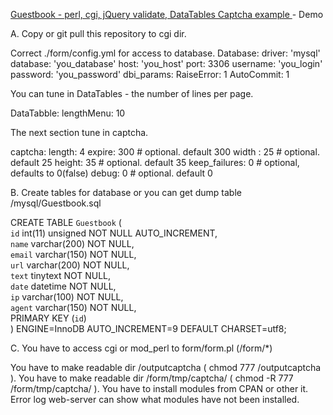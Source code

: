 <a href="http://lweb.pl.ua/perl/form/form.pl"> Guestbook - perl, cgi, jQuery validate, DataTables Captcha example </a>  - Demo<br>
<p> A. Copy or git pull this repository to cgi dir.</p>
    Correct ./form/config.yml for access to database.
         Database:
             driver: 'mysql'
             database: 'you_database' 
             host: 'you_host' 
             port: 3306 
             username: 'you_login' 
            password: 'you_password' 
      dbi_params:
             RaiseError: 1
             AutoCommit: 1
<p> You can tune in DataTables - the number of lines per page.</p>
      DataTabble:
          lengthMenu: 10
<p>   The next section tune in captcha.</p>
      captcha:
      length:         4   
      expire:         300       # optional. default 300
      width :         25        # optional. default 25
      height:         35        # optional. default 35
      keep_failures:  0         # optional, defaults to 0(false)
      debug:          0         # optional. default 0

<p>B. Create tables for database or you can get dump table /mysql/Guestbook.sql</p>

   CREATE TABLE `Guestbook` (<br>
  `id` int(11) unsigned NOT NULL AUTO_INCREMENT,<br>
  `name` varchar(200) NOT NULL,<br>
  `email` varchar(150) NOT NULL,<br>
  `url` varchar(200) NOT NULL,<br>
  `text` tinytext NOT NULL,<br>
  `date` datetime NOT NULL,<br>
  `ip` varchar(100) NOT NULL,<br>
  `agent` varchar(150) NOT NULL,<br>
  PRIMARY KEY (`id`)<br>
) ENGINE=InnoDB AUTO_INCREMENT=9 DEFAULT CHARSET=utf8;<br>

<p>C. You have to access cgi or mod_perl to form/form.pl (/form/*) </p>
     You have to make readable dir /outputcaptcha ( chmod 777 /outputcaptcha ).
     You have to make readable dir /form/tmp/captcha/ ( chmod -R 777 /form/tmp/captcha/ ).
     You have to install modules from CPAN or other it.
     Error log web-server can show what modules have not been installed.









